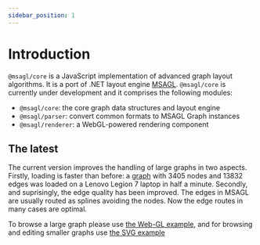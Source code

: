```yaml
---
sidebar_position: 1
---
```


# Introduction

`@msagl/core` is a JavaScript implementation of advanced graph layout algorithms. It is a port of .NET layout engine [MSAGL](https://github.com/microsoft/automatic-graph-layout). `@msagl/core` is currently under development and it comprises the following modules:

- `@msagl/core`: the core graph data structures and layout engine
- `@msagl/parser`: convert common formats to MSAGL Graph instances
- `@msagl/renderer`: a WebGL-powered rendering component

## The latest

The current version improves the handling of large graphs in two aspects.
Firstly, loading is faster than before: a [graph](https://github.com/microsoft/msagljs/blob/main/examples/data/composers.json) with 3405 nodes and 13832 edges was loaded on a Lenovo Legion 7 laptop in half a minute.
Secondly, and suprisingly, the edge quality has been improved. The edges in MSAGL are usually routed as splines avoiding the nodes. Now the edge routes in many cases are optimal.

To browse a large graph please use [the Web-GL example](https://github.com/microsoft/msagljs/blob/gh-pages/renderer-svg/index.html),
and for browsing and editing smaller graphs use [the SVG example](https://github.com/microsoft/msagljs/blob/gh-pages/renderer-svg/index.html)
